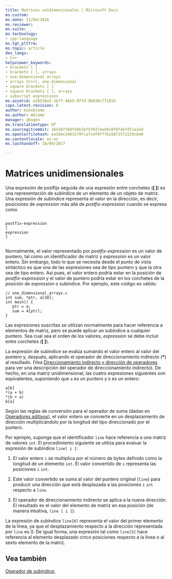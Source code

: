 ```yaml
---
title: Matrices unidimensionales | Microsoft Docs
ms.custom: 
ms.date: 11/04/2016
ms.reviewer: 
ms.suite: 
ms.technology:
- cpp-language
ms.tgt_pltfrm: 
ms.topic: article
dev_langs:
- C++
helpviewer_keywords:
- brackets [ ]
- brackets [ ], arrays
- one-dimensional arrays
- arrays [C++], one-dimensional
- square brackets [ ]
- square brackets [ ], arrays
- subscript expressions
ms.assetid: e28536e5-3b77-46b5-97fd-9b938c771816
caps.latest.revision: 8
author: mikeblome
ms.author: mblome
manager: ghogen
ms.translationtype: HT
ms.sourcegitcommit: 16d1bf59dfd4b3ef5f037aed9c0f6febfdf1a2e8
ms.openlocfilehash: ea3d4c2461579fcafc4f9ff7ba5071572229c640
ms.contentlocale: es-es
ms.lasthandoff: 10/09/2017

---
```

# <a name="one-dimensional-arrays"></a>Matrices unidimensionales
Una expresión de postfijo seguida de una expresión entre corchetes (**[ ]**) es una representación de subíndice de un elemento de un objeto de matriz. Una expresión de subíndice representa el valor en la dirección, es decir, posiciones de *expression* más allá de *postfix-expression* cuando se expresa como  
  
```  
  
postfix-expression  
[  
expression  
]  
  
```  
  
 Normalmente, el valor representado por *postfix-expression* es un valor de puntero, tal como un identificador de matriz y *expression* es un valor entero. Sin embargo, todo lo que se necesita desde el punto de vista sintáctico es que una de las expresiones sea de tipo puntero y que la otra sea de tipo entero. Así pues, el valor entero podría estar en la posición de *postfix-expression* y el valor de puntero podría estar en los corchetes de la posición de *expression* o subíndice. Por ejemplo, este código es válido:  
  
```  
// one_dimensional_arrays.c  
int sum, *ptr, a[10];  
int main() {  
   ptr = a;  
   sum = 4[ptr];  
}  
```  
  
 Las expresiones suscritas se utilizan normalmente para hacer referencia a elementos de matriz, pero se puede aplicar un subíndice a cualquier puntero. Sea cual sea el orden de los valores, *expression* se debe incluir entre corchetes (**[ ]**).  
  
 La expresión de subíndice se evalúa sumando el valor entero al valor del puntero y, después, aplicando el operador de direccionamiento indirecto (**\***) al resultado. (Vea [Direccionamiento indirecto y dirección de operadores](../c-language/indirection-and-address-of-operators.md) para ver una descripción del operador de direccionamiento indirecto). De hecho, en una matriz unidimensional, las cuatro expresiones siguientes son equivalentes, suponiendo que `a` es un puntero y `b` es un entero:  
  
```  
a[b]  
*(a + b)  
*(b + a)  
b[a]  
```  
  
 Según las reglas de conversión para el operador de suma (dadas en [Operadores aditivos](../c-language/c-additive-operators.md)), el valor entero se convierte en un desplazamiento de dirección multiplicándolo por la longitud del tipo direccionado por el puntero.  
  
 Por ejemplo, suponga que el identificador `line` hace referencia a una matriz de valores `int`. El procedimiento siguiente se utiliza para evaluar la expresión de subíndice `line[ i ]`:  
  
1.  El valor entero `i` se multiplica por el número de bytes definido como la longitud de un elemento `int`. El valor convertido de `i` representa las posiciones `i` `int`.  
  
2.  Este valor convertido se suma al valor del puntero original (`line`) para producir una dirección que está desplazada a las posiciones `i` `int` respecto a `line`.  
  
3.  El operador de direccionamiento indirecto se aplica a la nueva dirección. El resultado es el valor del elemento de matriz en esa posición (de manera intuitiva, `line [ i ]`).  
  
 La expresión de subíndice `line[0]` representa el valor del primer elemento de la línea, ya que el desplazamiento respecto a la dirección representada por `line` es 0. De igual forma, una expresión tal como `line[5]` hace referencia al elemento desplazado cinco posiciones respecto a la línea o al sexto elemento de la matriz.  
  
## <a name="see-also"></a>Vea también  
 [Operador de subíndice:](../cpp/subscript-operator.md)

